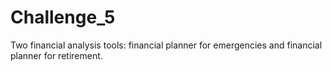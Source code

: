 # Challenge_5
Two financial analysis tools: financial planner for emergencies and financial planner for retirement.
